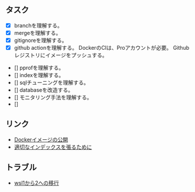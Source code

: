 ## タスク
- [x] branchを理解する。
- [x] mergeを理解する。
- [x] gitignoreを理解する。
- [x] github actionを理解する。
DockerのCIは、Proアカウントが必要。
Githubレジストリにイメージをプッシュする。
- [] pprofを理解する。
- [] indexを理解する。
- [] sqlチューニングを理解する。
- [] databaseを改造する。
- [] モニタリング手法を理解する。
- [] 

## リンク
- [Dockerイメージの公開](https://docs.github.com/ja/actions/publishing-packages/publishing-docker-images)
- [適切なインデックスを張るために](https://qiita.com/kodai-saito/items/541e4fe46c2d3edc9634)

## トラブル
- [wsl1から2への移行](https://qiita.com/ryamamoto0406/items/d43f19e8821d3e28f1cb)
